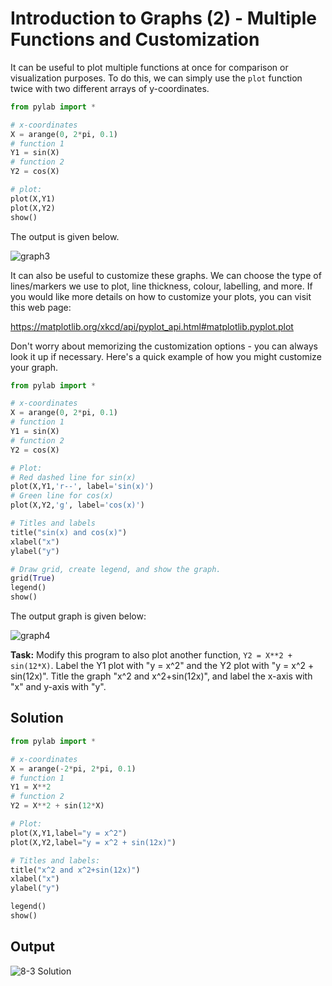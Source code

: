 # Introduction to Graphs (2) - Multiple Functions and Customization

It can be useful to plot multiple functions at once for comparison or visualization purposes. To do this, we can simply use the `plot` function twice with two different arrays of y-coordinates.

```python
from pylab import *

# x-coordinates
X = arange(0, 2*pi, 0.1)
# function 1
Y1 = sin(X)
# function 2
Y2 = cos(X)

# plot:
plot(X,Y1)
plot(X,Y2)
show()

```

The output is given below.

![graph3](https://imgur.com/bywJcOW.png)

It can also be useful to customize these graphs. We can choose the type of lines/markers we use to plot, line thickness, colour, labelling, and more. If you would like more details on how to customize your plots, you can visit this web page:

https://matplotlib.org/xkcd/api/pyplot_api.html#matplotlib.pyplot.plot

Don't worry about memorizing the customization options - you can always look it up if necessary.
Here's a quick example of how you might customize your graph.
```python
from pylab import *

# x-coordinates
X = arange(0, 2*pi, 0.1)
# function 1
Y1 = sin(X)
# function 2
Y2 = cos(X)

# Plot:
# Red dashed line for sin(x)
plot(X,Y1,'r--', label='sin(x)')
# Green line for cos(x)
plot(X,Y2,'g', label='cos(x)')

# Titles and labels
title("sin(x) and cos(x)")
xlabel("x")
ylabel("y")

# Draw grid, create legend, and show the graph.
grid(True)
legend()
show()
```

The output graph is given below:

![graph4](https://imgur.com/RFtq2vw.png)

**Task:** Modify this program to also plot another function, `Y2 = X**2 + sin(12*X)`. Label the Y1 plot with "y = x^2" and the Y2 plot with "y = x^2 + sin(12x)". Title the graph "x^2 and x^2+sin(12x)", and label the x-axis with "x" and y-axis with "y".

## Solution
```python
from pylab import *

# x-coordinates
X = arange(-2*pi, 2*pi, 0.1)
# function 1
Y1 = X**2
# function 2
Y2 = X**2 + sin(12*X)

# Plot:
plot(X,Y1,label="y = x^2")
plot(X,Y2,label="y = x^2 + sin(12x)")

# Titles and labels:
title("x^2 and x^2+sin(12x)")
xlabel("x")
ylabel("y")

legend()
show()
```

## Output

![8-3 Solution](https://imgur.com/2ZRaJw5.png)
